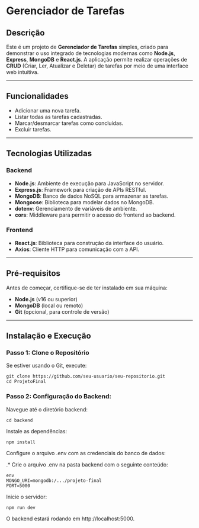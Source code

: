 # Gerenciador de Tarefas

## Descrição
Este é um projeto de **Gerenciador de Tarefas** simples, criado para demonstrar o uso integrado de tecnologias modernas como **Node.js**, **Express**, **MongoDB** e **React.js**. A aplicação permite realizar operações de **CRUD** (Criar, Ler, Atualizar e Deletar) de tarefas por meio de uma interface web intuitiva.

---

## Funcionalidades
- Adicionar uma nova tarefa.
- Listar todas as tarefas cadastradas.
- Marcar/desmarcar tarefas como concluídas.
- Excluir tarefas.

---

## Tecnologias Utilizadas

### **Backend**
- **Node.js**: Ambiente de execução para JavaScript no servidor.
- **Express.js**: Framework para criação de APIs RESTful.
- **MongoDB**: Banco de dados NoSQL para armazenar as tarefas.
- **Mongoose**: Biblioteca para modelar dados no MongoDB.
- **dotenv**: Gerenciamento de variáveis de ambiente.
- **cors**: Middleware para permitir o acesso do frontend ao backend.

### **Frontend**
- **React.js**: Biblioteca para construção da interface do usuário.
- **Axios**: Cliente HTTP para comunicação com a API.

---

## Pré-requisitos
Antes de começar, certifique-se de ter instalado em sua máquina:
- **Node.js** (v16 ou superior)
- **MongoDB** (local ou remoto)
- **Git** (opcional, para controle de versão)

---

## Instalação e Execução

### **Passo 1: Clone o Repositório**
Se estiver usando o Git, execute:
```
git clone https://github.com/seu-usuario/seu-repositorio.git
cd ProjetoFinal
```


### Passo 2: Configuração do Backend:
Navegue até o diretório backend:
```
cd backend

```
Instale as dependências:
```
npm install

```
Configure o arquivo .env com as credenciais do banco de dados:

.* Crie o arquivo .env na pasta backend com o seguinte conteúdo:
```
env
MONGO_URI=mongodb:/.../projeto-final
PORT=5000
```
Inicie o servidor:

```
npm run dev
```
O backend estará rodando em http://localhost:5000.
